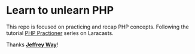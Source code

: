 # Learn to unlearn PHP

This repo is focused on practicing and recap PHP concepts. Following the tutorial [PHP Practioner](https://laracasts.com/series/php-for-beginners) series on Laracasts.

Thanks **[Jeffrey Way](https://github.com/JeffreyWay)**!